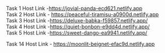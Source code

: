 Task 1 Host Link -https://jovial-panda-ecd621.netlify.app
<br>
Task 2 Host Link - https://peaceful-tiramisu-a0900d.netlify.app
<br>
Task 3 Host Link -https://deluxe-babka-f59857.netlify.app/
<br>
Task 4 Host Link -https://quiet-bonbon-e9dd4d.netlify.app/
<br>
Task 5 Host Link -https://sweet-dango-ea9941.netlify.app/

Task 14 Host Link - https://moonlit-beignet-efac9d.netlify.app
<br>


